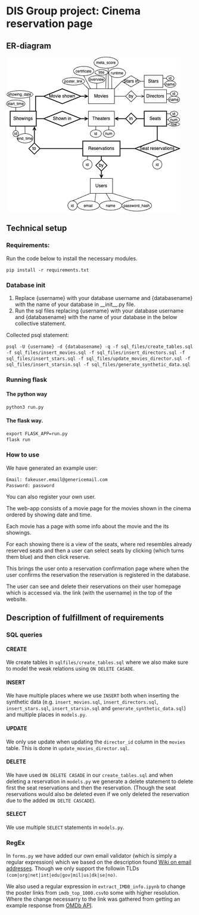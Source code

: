 # DIS Group project: Cinema reservation page

## ER-diagram
![ER_DIS_cinema.png](/ER_DIS_cinema.png)

## Technical setup
### Requirements:
Run the code below to install the necessary modules.

    pip install -r requirements.txt


### Database init
1. Replace {username} with your database username and {databasename} with the name of your database in \_\_init\_\_.py file.
2. Run the sql files replacing {username} with your database username and {databasename} with the name of your database in the below collective statement.

Collected psql statement:

    psql -U {username} -d {databasename} -q -f sql_files/create_tables.sql -f sql_files/insert_movies.sql -f sql_files/insert_directors.sql -f sql_files/insert_stars.sql -f sql_files/update_movies_director.sql -f sql_files/insert_starsin.sql -f sql_files/generate_synthetic_data.sql
   
### Running flask
#### The python way

    python3 run.py

#### The flask way.

    export FLASK_APP=run.py
    flask run

### How to use
We have generated an example user:

    Email: fakeuser.email@genericemail.com
    Password: password

You can also register your own user.

The web-app consists of a movie page for the movies shown in the cinema ordered by showing date and time.

Each movie has a page with some info about the movie and the its showings.

For each showing there is a view of the seats, where red resembles already reserved seats and then a user can select seats by clicking (which turns them blue) and then click reserve.

This brings the user onto a reservation confirmation page where when the user confirms the reservation the reservation is registered in the database.

The user can see and delete their reservations on their user homepage which is accessed via. the link (with the username) in the top of the website.


## Description of fulfillment of requirements
### SQL queries
#### CREATE
We create tables in `sqlfiles/create_tables.sql` where we also make sure to model the weak relations using `ON DELETE CASADE`.

#### INSERT
We have multiple places where we use `INSERT` both when inserting the synthetic data (e.g. `insert_movies.sql`, `insert_directors.sql`, `insert_stars.sql`, `insert_starsin.sql` and `generate_synthetic_data.sql`) and multiple places in `models.py`.

#### UPDATE
We only use update when updating the `director_id` column in the `movies` table. This is done in `update_movies_director.sql`.

#### DELETE
We have used `ON DELETE CASADE` in our `create_tables.sql` and when deleting a reservation in `models.py` we generate a delete statement to delete first the seat reservations and then the reservation. (Though the seat reservations would also be deleted even if we only deleted the reservation due to the added `ON DELTE CASCADE`).

#### SELECT
We use multiple `SELECT` statements in `models.py`.

### RegEx
In `forms.py` we have added our own email validator (which is simply a regular expression) which we based on the description found [Wiki on email addresses](https://en.wikipedia.org/wiki/Email_address). Though we only support the followin TLDs `(com|org|net|int|edu|gov|mil|us|dk|se|no)`.

We also used a regular expression in `extract_IMDB_info.ipynb` to change the poster links from `imdb_top_1000.csv`to some with higher resolution. Where the change necessarry to the link was gathered from getting an example response from [OMDb API](https://www.omdbapi.com/).